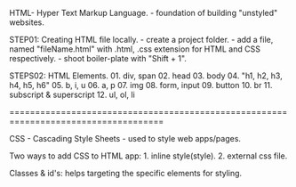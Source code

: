 HTML- Hyper Text Markup Language.
    - foundation of building "unstyled" websites.

STEP01: Creating HTML file locally.
    - create a project folder.
    - add a file, named "fileName.html" with .html, .css extension for HTML and CSS respectively.
    - shoot boiler-plate with "Shift + 1".

STEPS02: HTML Elements.
    01. div, span
    02. head
    03. body
    04. "h1, h2, h3, h4, h5, h6"
    05. b, i, u
    06. a, p
    07. img
    08. form, input
    09. button
    10. br
    11. subscript & superscript
    12. ul, ol, li

====================================================================================

CSS - Cascading Style Sheets
    - used to style web apps/pages.

Two ways to add CSS to HTML app:
    1. inline style(style).
    2. external css file.

Classes & id's: helps targeting the specific elements for styling.